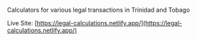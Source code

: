 Calculators for various legal transactions in Trinidad and Tobago

Live Site: [https://legal-calculations.netlify.app/](https://legal-calculations.netlify.app/)
